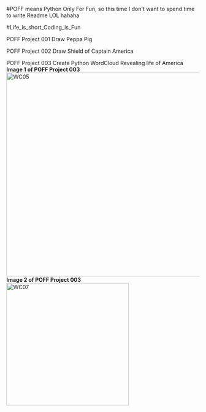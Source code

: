 #POFF means Python Only For Fun, so this time I don't want to spend time to write Readme LOL hahaha

#Life_is_short_Coding_is_Fun


POFF Project 001 Draw Peppa Pig 

POFF Project 002 Draw Shield of Captain America

POFF Project 003 Create Python WordCloud Revealing life of America 
**Image 1 of POFF Project 003**
<img width="531" alt="WC05" src="https://user-images.githubusercontent.com/40772712/56011868-b6f83080-5cb7-11e9-86f5-c66edf6d35cb.PNG">
**Image 2 of POFF Project 003**
<img width="319" alt="WC07" src="https://user-images.githubusercontent.com/40772712/56011975-43a2ee80-5cb8-11e9-854a-ec1af2e41039.PNG">
